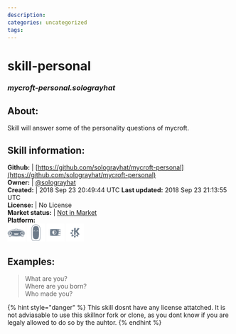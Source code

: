 ```yaml
--- 
description: 
categories: uncategorized   
tags:   
---
```


# skill-personal  
### _mycroft-personal.solograyhat_  
## About:  
Skill will answer some of the personality questions of mycroft.

## Skill information:  
**Github:** | [https://github.com/solograyhat/mycroft-personal](https://github.com/solograyhat/mycroft-personal)  
**Owner:** | [@solograyhat](https://github.com/solograyhat)  
**Created:** | 2018 Sep 23 20:49:44 UTC  **Last updated:** 2018 Sep 23 21:13:55 UTC  
**License:** | No License  
**Market status:** | [Not in Market](https://market.mycroft.ai/skill/)  
**Platform:**  
 ![](../.gitbook/assets/mark-1-icon.png)  ![](../.gitbook/assets/mark-2-icon.png)  ![](../.gitbook/assets/picroft-icon.png)  ![](../.gitbook/assets/kde.png)   
## Examples:  
> What are you?  
> Where are you born?  
> Who made you?  
  
{% hint style="danger" %}
This skill dosnt have any license attatched. It is not adviasable to use this skillnor fork or clone, as you dont know if you are legaly allowed to do so by the auhtor.
{% endhint %}
